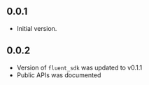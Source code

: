 ## 0.0.1

* Initial version.

## 0.0.2

* Version of `fluent_sdk` was updated to v0.1.1
* Public APIs was documented